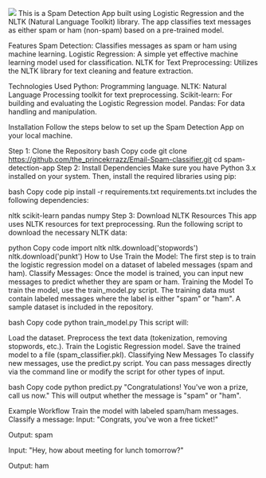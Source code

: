 <img src="https://user-images.githubusercontent.com/20041231/211718743-d6604ff7-8828-422b-9b60-ec156cdaf054.JPG](https://github.com/the-princekrrazz/SMS-spam-classifier/blob/main/Demo.png"></img>
This is a Spam Detection App built using Logistic Regression and the NLTK (Natural Language Toolkit) library. The app classifies text messages as either spam or ham (non-spam) based on a pre-trained model.

Features
Spam Detection: Classifies messages as spam or ham using machine learning.
Logistic Regression: A simple yet effective machine learning model used for classification.
NLTK for Text Preprocessing: Utilizes the NLTK library for text cleaning and feature extraction.

Technologies Used
Python: Programming language.
NLTK: Natural Language Processing toolkit for text preprocessing.
Scikit-learn: For building and evaluating the Logistic Regression model.
Pandas: For data handling and manipulation.


Installation
Follow the steps below to set up the Spam Detection App on your local machine.

Step 1: Clone the Repository
bash
Copy code
git clone https://github.com/the_princekrrazz/Email-Spam-classifier.git
cd spam-detection-app
Step 2: Install Dependencies
Make sure you have Python 3.x installed on your system. Then, install the required libraries using pip:

bash
Copy code
pip install -r requirements.txt
requirements.txt includes the following dependencies:

nltk
scikit-learn
pandas
numpy
Step 3: Download NLTK Resources
This app uses NLTK resources for text preprocessing. Run the following script to download the necessary NLTK data:

python
Copy code
import nltk
nltk.download('stopwords')
nltk.download('punkt')
How to Use
Train the Model: The first step is to train the logistic regression model on a dataset of labeled messages (spam and ham).
Classify Messages: Once the model is trained, you can input new messages to predict whether they are spam or ham.
Training the Model
To train the model, use the train_model.py script. The training data must contain labeled messages where the label is either "spam" or "ham". A sample dataset is included in the repository.

bash
Copy code
python train_model.py
This script will:

Load the dataset.
Preprocess the text data (tokenization, removing stopwords, etc.).
Train the Logistic Regression model.
Save the trained model to a file (spam_classifier.pkl).
Classifying New Messages
To classify new messages, use the predict.py script. You can pass messages directly via the command line or modify the script for other types of input.

bash
Copy code
python predict.py "Congratulations! You've won a prize, call us now."
This will output whether the message is "spam" or "ham".

Example Workflow
Train the model with labeled spam/ham messages.
Classify a message:
Input: "Congrats, you've won a free ticket!"

Output: spam

Input: "Hey, how about meeting for lunch tomorrow?"

Output: ham

